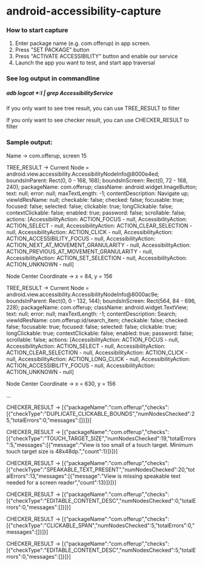 # android-accessibility-capture

### How to start capture
1. Enter package name (e.g. com.offerup) in app screen.
2. Press "SET PACKAGE" button
3. Press "ACTIVATE ACCESSIBILITY" button and enable our service
4. Launch the app you want to test, and start app traversal

### See log output in commandline
##### adb logcat *:I | grep AccessibilityService
If you only want to see tree result, you can use TREE_RESULT to filter

If you only want to see checker result, you can use CHECKER_RESULT to filter


### Sample output:
Name -> com.offerup, screen 15

TREE_RESULT -> Current Node = android.view.accessibility.AccessibilityNodeInfo@8000e4ed; boundsInParent: Rect(0, 0 - 168, 168); boundsInScreen: Rect(0, 72 - 168, 240); packageName: com.offerup; className: android.widget.ImageButton; text: null; error: null; maxTextLength: -1; contentDescription: Navigate up; viewIdResName: null; checkable: false; checked: false; focusable: true; focused: false; selected: false; clickable: true; longClickable: false; contextClickable: false; enabled: true; password: false; scrollable: false; actions: [AccessibilityAction: ACTION_FOCUS - null, AccessibilityAction: ACTION_SELECT - null, AccessibilityAction: ACTION_CLEAR_SELECTION - null, AccessibilityAction: ACTION_CLICK - null, AccessibilityAction: ACTION_ACCESSIBILITY_FOCUS - null, AccessibilityAction: ACTION_NEXT_AT_MOVEMENT_GRANULARITY - null, AccessibilityAction: ACTION_PREVIOUS_AT_MOVEMENT_GRANULARITY - null, AccessibilityAction: ACTION_SET_SELECTION - null, AccessibilityAction: ACTION_UNKNOWN - null]

Node Center Coordinate -> x = 84, y = 156

TREE_RESULT -> Current Node = android.view.accessibility.AccessibilityNodeInfo@8000ac9e; boundsInParent: Rect(0, 0 - 132, 144); boundsInScreen: Rect(564, 84 - 696, 228); packageName: com.offerup; className: android.widget.TextView; text: null; error: null; maxTextLength: -1; contentDescription: Search; viewIdResName: com.offerup:id/search_item; checkable: false; checked: false; focusable: true; focused: false; selected: false; clickable: true; longClickable: true; contextClickable: false; enabled: true; password: false; scrollable: false; actions: [AccessibilityAction: ACTION_FOCUS - null, AccessibilityAction: ACTION_SELECT - null, AccessibilityAction: ACTION_CLEAR_SELECTION - null, AccessibilityAction: ACTION_CLICK - null, AccessibilityAction: ACTION_LONG_CLICK - null, AccessibilityAction: ACTION_ACCESSIBILITY_FOCUS - null, AccessibilityAction: ACTION_UNKNOWN - null]

Node Center Coordinate -> x = 630, y = 156

...

CHECKER_RESULT -> [{"packageName":"com.offerup","checks":[{"checkType":"DUPLICATE_CLICKABLE_BOUNDS","numNodesChecked":25,"totalErrors":0,"messages":[]}]}]

CHECKER_RESULT -> [{"packageName":"com.offerup","checks":[{"checkType":"TOUCH_TARGET_SIZE","numNodesChecked":19,"totalErrors":5,"messages":[{"message":"View is too small of a touch target. Minimum touch target size is 48x48dp.","count":1}]}]}]

CHECKER_RESULT -> [{"packageName":"com.offerup","checks":[{"checkType":"SPEAKABLE_TEXT_PRESENT","numNodesChecked":20,"totalErrors":13,"messages":[{"message":"View is missing speakable text needed for a screen reader","count":13}]}]}]

CHECKER_RESULT -> [{"packageName":"com.offerup","checks":[{"checkType":"EDITABLE_CONTENT_DESC","numNodesChecked":0,"totalErrors":0,"messages":[]}]}]

CHECKER_RESULT -> [{"packageName":"com.offerup","checks":[{"checkType":"CLICKABLE_SPAN","numNodesChecked":5,"totalErrors":0,"messages":[]}]}]

CHECKER_RESULT -> [{"packageName":"com.offerup","checks":[{"checkType":"EDITABLE_CONTENT_DESC","numNodesChecked":5,"totalErrors":0,"messages":[]}]}]